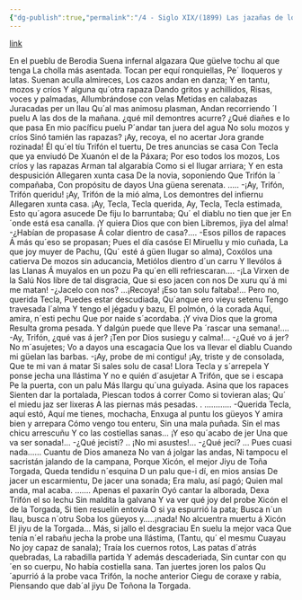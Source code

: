 ```yaml
---
{"dg-publish":true,"permalink":"/4 - Siglo XIX/(1899) Las jazañas de los vieyos/","tags":["#Siglo_19","oriental","Manolo","escrito","Llanes","a1899","poema"]}
---
```


[link](https://maspueblosdeasturias.blogspot.com/2015/09/riocaliente-ardisana.html)

  En el pueblu de Berodia 
Suena infernal algazara 
Que güelve tochu al que tenga 
La cholla más asentada.
Tocan per equí ronquiellas,
Pe´ lloqueros y latas.
Suenan aculla almireces,
Los cazos andan en danza;
Y en tantu, mozos y críos 
Y alguna qu´otra rapaza 
Dando gritos y achillidos,
Risas, voces y palmadas,
Allumbrándose con velas
Metidas en calabazas 
Juracadas per un llau
Qu´al mas animosu plasman, 
Andan recorriendo  ´l puelu
A las dos de la mañana.
¿qué mil demontres acurre?
¿Qué diañes e lo que pasa 
En mio pacíficu puelu
P´andar tan juera del agua 
No solu mozos y críos 
Sinó tamién las rapazas?
¡Ay, recoya, el no acertar 
Jora grande rozinada!
Él qu´el tíu Trifón el tuertu,
De tres anuncias se casa 
Con Tecla que ya enviudó
De Xuanón el de la Páxara;
Por eso todos los mozos,
Los críos y las rapazas 
Arman tal algarabía 
Como si el llugar arriara;
Y en esta despusición 
Allegaren xunta casa 
De la novia, soponiendo
Que Trifón la ´ compañaba,
 Con propósitu de dayos 
Una güena serenata.
…..
 -¡Ay, Trifón, Trifón queridu!
¡Ay, Trifón de la mió alma,
Los demontres del infiernu
Allegaren xunta casa.
 ¡Ay, Tecla, Tecla querida, 
Ay, Tecla, Tecla estimada,
Esto qu´agora asucede
De fiju lo barruntaba;
Qu´ el diablu no tien que jer 
En ´onde está esa canalla.
¡Y quiera Dios que con bien 
Libremos, jiya del alma!
-¿Habían de propasase 
Á colar dientro de casa?….
-Esos pillos de rapaces 
Á más  qu´eso se propasan; 
Pues el día casóse
El Miruellu y mio cuñada, 
La que joy muyer de Pachu, 
(Qu´ esté á güen llugar so alma),
Coxólos una catierva 
De mozos sin  aducancia, 
Metiólos dientro d´un carru
Y llevólos á las Llanas 
Á muyalos  en un pozu
Pa qu´en elli  refriescaran….
-¡La Virxen de la Salú
Nos libre de tal disgracia,
Que si eso jacen con nos
De xuru qu´á mi me matan!
-¿Jacelo con nos? …¡Recoya!
¡Eso tan solu faltaba!…
Pero no, querida Tecla,
Puedes estar descudiada,
Qu´anque ero vieyu setenu 
Tengo travesada l´alma
Y tengo el jégadu y bazu,
El polmón, ó la corada 
Aquí, amira, n´esti pechu
Que por naide s´acordaba.
¡Y viva Dios que la groma 
Resulta groma pesada.
Y dalgún puede que lleve
Pa ´rascar una semana!….
-Ay, Trifón, ¿qué vas á jer?
¡Ten por Dios susiegu y calma!…
-¿Qué vo á jer? No m´asujetes;
Vo a dayos una escagacia 
Que los va llevar el diablu
Cuando mi güelan las barbas.
 -¡Ay, probe de mi contigu!
¡Ay, triste y de consolada,
Que te mi van á matar 
Si sales solu de casa!
 Llora Tecla y s´arrepela 
Y ponse jecha una llástima 
Y  no e quién d´asujetar 
A Trifón, que se i escapa
Pe la puerta, con un palu
Más llargu qu´una guiyada.
Asina que los rapaces 
Sienten dar la portalada,
Piescan todos á correr 
Como si tovieran alas;
Qu´ el miedu jaz ser lixeras 
A las piernas más pesadas.
. …………
-Querida Tecla, aquí estó, 
Aquí me tienes, mochacha,
Enxuga al puntu los güeyos
Y amira bien y arrepara 
Cómo vengo tou enteru,
Sin una mala puñada.
Sin el mas chicu arrescuñu
Y co las costiellas sanas…
¡Y eso qu´acabo de jer 
Una que va ser sonada!…
-¿Qué jecisti? .. ¡No mi asustes!…
-¿Qué jeci? … Pues cuasi nada……
Cuantu de Dios amaneza
No van á jolgar las andas,
Ni tampocu el sacristán
jalando de la campana, 
Porque  Xicón, el mejor 
Jiyu  de Toña Torgada,
Queda tendidu n´esquina 
D un palu que-i  dí, en mios ansias
De jacer un escarmientu,
De jacer una sonada;
Era malu, así pagó; 
Quien mal anda, mal acaba.
…….
 Apenas el paxarín
Oyó cantar la alborada,
Dexa Trifón  el so lechu
Sin maldita la galvana
Y va ver qué joy del probe
Xicón el de la Torgada,
Si tien resuelín entovía 
O si ya espurrió la pata;
Busca n´un llau, busca n´otru 
Soba los güeyos y…..¡nada!
No alcuentra muertu á Xicón
El jiyu de la Torgada…
Más, si jallo  el desgraciau
En suelu  la mejor vaca 
Que tenía n´el rabañu
jecha la probe una llástima,
(Tantu,  qu´ el mesmu Cuayau
No joy capaz de sanala); 
Traía los cuernos rotos,
Las patas d´atrás quebradas,
La rabadilla partida
Y además descaderiada, 
Sin cuntar con qu´en so cuerpu,
No había costiella sana.
Tan juertes joren los palos 
Qu´apurrió á la probe vaca 
Trifón, la noche anterior
Ciegu de coraxe y rabia,
Piensando que dab´al jiyu
De Toñona la Torgada.
